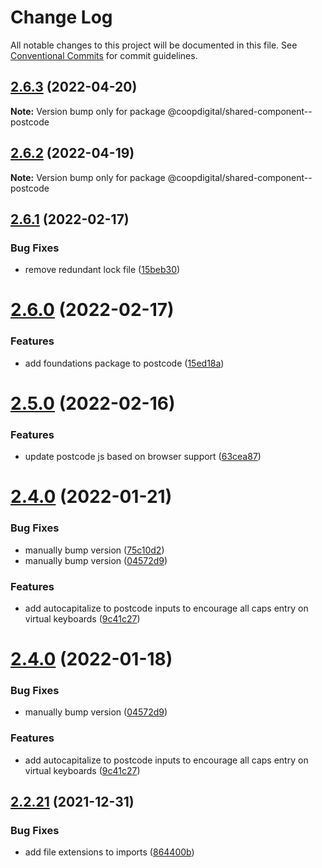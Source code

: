 # Change Log

All notable changes to this project will be documented in this file.
See [Conventional Commits](https://conventionalcommits.org) for commit guidelines.

## [2.6.3](https://github.com/coopdigital/coop-frontend/compare/@coopdigital/shared-component--postcode@2.6.2...@coopdigital/shared-component--postcode@2.6.3) (2022-04-20)

**Note:** Version bump only for package @coopdigital/shared-component--postcode





## [2.6.2](https://github.com/coopdigital/coop-frontend/compare/@coopdigital/shared-component--postcode@2.6.1...@coopdigital/shared-component--postcode@2.6.2) (2022-04-19)

**Note:** Version bump only for package @coopdigital/shared-component--postcode





## [2.6.1](https://github.com/coopdigital/coop-frontend/compare/@coopdigital/shared-component--postcode@2.6.0...@coopdigital/shared-component--postcode@2.6.1) (2022-02-17)


### Bug Fixes

* remove redundant lock file ([15beb30](https://github.com/coopdigital/coop-frontend/commit/15beb308b22983e6151cd28df99ff70359534cd4))





# [2.6.0](https://github.com/coopdigital/coop-frontend/compare/@coopdigital/shared-component--postcode@2.5.0...@coopdigital/shared-component--postcode@2.6.0) (2022-02-17)


### Features

* add foundations package to postcode ([15ed18a](https://github.com/coopdigital/coop-frontend/commit/15ed18afcaa392941fbbb3bc679ed9e96234ee4f))





# [2.5.0](https://github.com/coopdigital/coop-frontend/compare/@coopdigital/shared-component--postcode@2.4.0...@coopdigital/shared-component--postcode@2.5.0) (2022-02-16)


### Features

* update postcode js based on browser support ([63cea87](https://github.com/coopdigital/coop-frontend/commit/63cea87fe696daa92fd579371dbab4e512310111))





# [2.4.0](https://github.com/coopdigital/coop-frontend/compare/@coopdigital/shared-component--postcode@2.2.21...@coopdigital/shared-component--postcode@2.4.0) (2022-01-21)


### Bug Fixes

* manually bump version ([75c10d2](https://github.com/coopdigital/coop-frontend/commit/75c10d2d1032d18d468c4ee8a0f6a43ea101623b))
* manually bump version ([04572d9](https://github.com/coopdigital/coop-frontend/commit/04572d9cb12fbc23c3f89509d3550a0be921c4b7))


### Features

* add autocapitalize to postcode inputs to encourage all caps entry on virtual keyboards ([9c41c27](https://github.com/coopdigital/coop-frontend/commit/9c41c27c586944f9d593ed1169d8aa55194d7a97))





# [2.4.0](https://github.com/coopdigital/coop-frontend/compare/@coopdigital/shared-component--postcode@2.2.21...@coopdigital/shared-component--postcode@2.4.0) (2022-01-18)


### Bug Fixes

* manually bump version ([04572d9](https://github.com/coopdigital/coop-frontend/commit/04572d9cb12fbc23c3f89509d3550a0be921c4b7))


### Features

* add autocapitalize to postcode inputs to encourage all caps entry on virtual keyboards ([9c41c27](https://github.com/coopdigital/coop-frontend/commit/9c41c27c586944f9d593ed1169d8aa55194d7a97))





## [2.2.21](https://github.com/coopdigital/coop-frontend/compare/@coopdigital/shared-component--postcode@2.2.20...@coopdigital/shared-component--postcode@2.2.21) (2021-12-31)


### Bug Fixes

* add file extensions to imports ([864400b](https://github.com/coopdigital/coop-frontend/commit/864400b47670a8103c7f04a7ef8fbb013a13891e))
